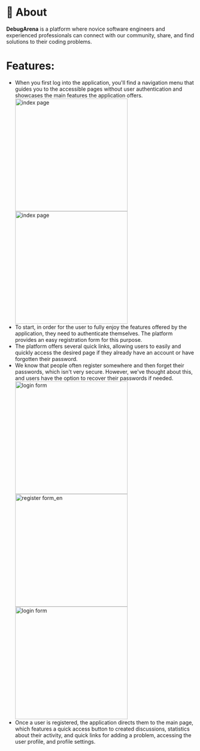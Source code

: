 # 🚀 About

<strong>DebugArena</strong> is a platform where novice software engineers and experienced professionals can connect with our community, share, and find solutions to their coding problems.

# Features:
<ul>
  <li>When you first log into the application, you'll find a navigation menu that guides you to the accessible pages without user authentication and showcases the main features the application offers.</li>
   <img src="https://github.com/user-attachments/assets/0f50cfe6-db22-4f64-a19b-eaefa1f29423" alt="index page" weight="200px" height="300px">
    <img src="https://github.com/user-attachments/assets/fd924b4c-42bd-4393-b89e-4975ebd56e6d" alt="index page" weight="200px" height="300px">
  <li>To start, in order for the user to fully enjoy the features offered by the application, they need to authenticate themselves. The platform provides an easy registration form for this purpose.</li>
  <li>The platform offers several quick links, allowing users to easily and quickly access the desired page if they already have an account or have forgotten their password.</li>
  <Li>We know that people often register somewhere and then forget their passwords, which isn't very secure. However, we've thought about this, and users have the option to recover their passwords if needed.</Li>
       <img src="https://github.com/user-attachments/assets/c4f5f94b-5cfb-4ca1-b551-0edbc1ad1604" alt="login form" weight="300px" height="300px">
       <img src="https://github.com/user-attachments/assets/cee21a28-06f1-4d5d-8f11-6f5ba30dc124" alt="register form_en" weight="300px" height="300px">
       <img src="https://github.com/user-attachments/assets/f9f06fb7-e53f-4170-9668-0a1b52e5b8cc" alt="login form" weight="300px" height="300px">
  <li>Once a user is registered, the application directs them to the main page, which features a quick access button to created discussions, statistics about their activity, and quick links for adding a problem, accessing 
      the user profile, and profile settings.</li>
</ul>
